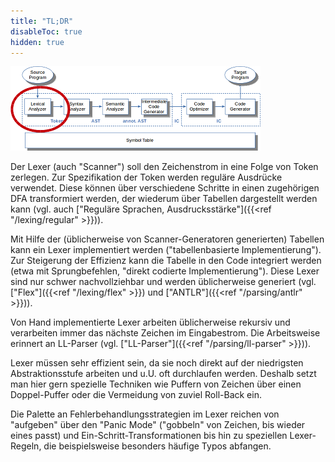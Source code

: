 ```yaml
---
title: "TL;DR"
disableToc: true
hidden: true
---
```



![](images/architektur_cb_lexer.png)

Der Lexer (auch "Scanner") soll den Zeichenstrom in eine Folge von Token
zerlegen. Zur Spezifikation der Token werden reguläre Ausdrücke verwendet.
Diese können über verschiedene Schritte in einen zugehörigen DFA transformiert
werden, der wiederum über Tabellen dargestellt werden kann (vgl. auch
["Reguläre Sprachen, Ausdrucksstärke"]({{<ref "/lexing/regular" >}})).

Mit Hilfe der (üblicherweise von Scanner-Generatoren generierten) Tabellen kann
ein Lexer implementiert werden ("tabellenbasierte Implementierung"). Zur Steigerung
der Effizienz kann die Tabelle in den Code integriert werden (etwa mit Sprungbefehlen,
"direkt codierte Implementierung"). Diese Lexer sind nur schwer nachvollziehbar und
werden üblicherweise generiert (vgl. ["Flex"]({{<ref "/lexing/flex" >}})
und ["ANTLR"]({{<ref "/parsing/antlr" >}})).

Von Hand implementierte Lexer arbeiten üblicherweise rekursiv und verarbeiten immer
das nächste Zeichen im Eingabestrom. Die Arbeitsweise erinnert an LL-Parser (vgl.
["LL-Parser"]({{<ref "/parsing/ll-parser" >}})).

Lexer müssen sehr effizient sein, da sie noch direkt auf der niedrigsten Abstraktionsstufe
arbeiten und u.U. oft durchlaufen werden. Deshalb setzt man hier gern spezielle Techniken
wie Puffern von Zeichen über einen Doppel-Puffer oder die Vermeidung von zuviel Roll-Back
ein.

Die Palette an Fehlerbehandlungsstrategien im Lexer reichen von "aufgeben" über den "Panic
Mode" ("gobbeln" von Zeichen, bis wieder eines passt) und Ein-Schritt-Transformationen bis
hin zu speziellen Lexer-Regeln, die beispielsweise besonders häufige Typos abfangen.

